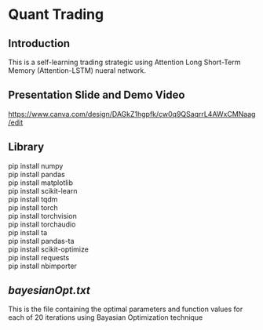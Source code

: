 # Quant Trading

## Introduction
This is a self-learning trading strategic using Attention Long Short-Term Memory (Attention-LSTM) nueral network.

## Presentation Slide and Demo Video
https://www.canva.com/design/DAGkZ1hgpfk/cw0q9QSaqrrL4AWxCMNaag/edit

## Library
pip install numpy <br>
pip install pandas <br>
pip install matplotlib <br>
pip install scikit-learn <br>
pip install tqdm <br>
pip install torch <br>
pip install torchvision <br>
pip install torchaudio <br>
pip install ta <br>
pip install pandas-ta <br>
pip install scikit-optimize <br>
pip install requests <br>
pip install nbimporter <br>

## <i>bayesianOpt.txt</i>
This is the file containing the optimal parameters and function values for each of 20 iterations using Bayasian Optimization technique

